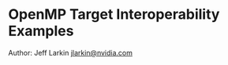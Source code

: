 OpenMP Target Interoperability Examples
=======================================
Author: Jeff Larkin <jlarkin@nvidia.com>


